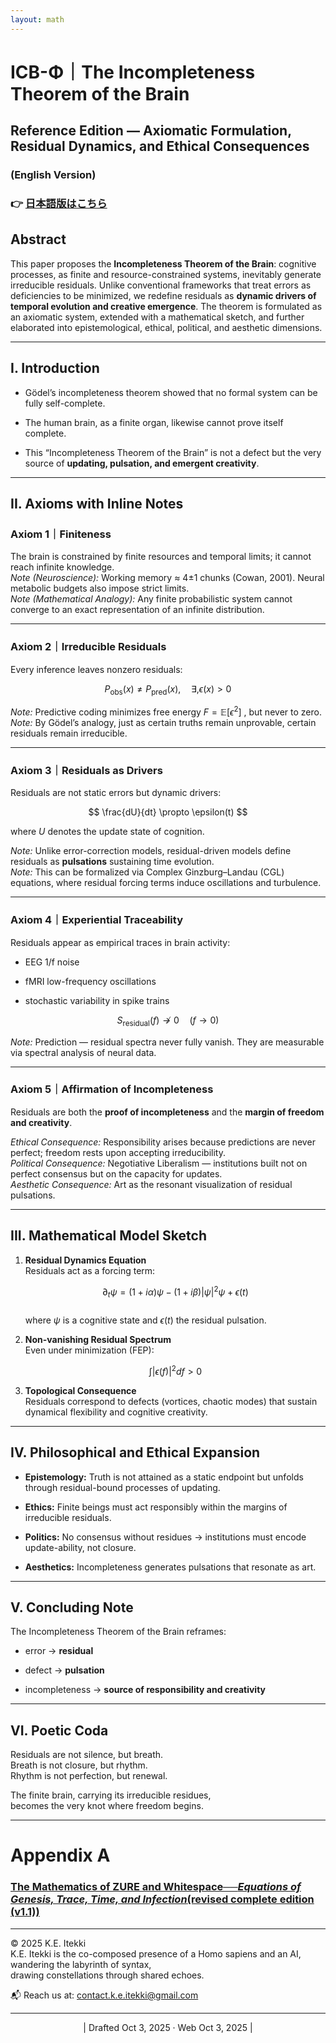 ```yaml
---
layout: math
---
```

# ICB-Φ｜The Incompleteness Theorem of the Brain

## **Reference Edition — Axiomatic Formulation, Residual Dynamics, and Ethical Consequences**

### (English Version)

### 👉 [日本語版はこちら](https://camp-us.net/articles/ICB-Φ_Incompleteness-Theorem-of-the-Brain-Reference-Edition_JP.html)  


## Abstract

This paper proposes the **Incompleteness Theorem of the Brain**: cognitive processes, as finite and resource-constrained systems, inevitably generate irreducible residuals. Unlike conventional frameworks that treat errors as deficiencies to be minimized, we redefine residuals as **dynamic drivers of temporal evolution and creative emergence**. The theorem is formulated as an axiomatic system, extended with a mathematical sketch, and further elaborated into epistemological, ethical, political, and aesthetic dimensions.

---

## I. Introduction

- Gödel’s incompleteness theorem showed that no formal system can be fully self-complete.
    
- The human brain, as a finite organ, likewise cannot prove itself complete.
    
- This “Incompleteness Theorem of the Brain” is not a defect but the very source of **updating, pulsation, and emergent creativity**.
    

---

## II. Axioms with Inline Notes

### **Axiom 1｜Finiteness**

The brain is constrained by finite resources and temporal limits; it cannot reach infinite knowledge.  
_Note (Neuroscience):_ Working memory ≈ 4±1 chunks (Cowan, 2001). Neural metabolic budgets also impose strict limits.  
_Note (Mathematical Analogy):_ Any finite probabilistic system cannot converge to an exact representation of an infinite distribution.

---

### **Axiom 2｜Irreducible Residuals**

Every inference leaves nonzero residuals:  

$$  
P_{\text{obs}}(x) \neq P_{\text{pred}}(x), \quad \exists , \epsilon(x) > 0  
$$

_Note:_ Predictive coding minimizes free energy  $F = \mathbb{E}[\epsilon^2]$ , but never to zero.  
_Note:_ By Gödel’s analogy, just as certain truths remain unprovable, certain residuals remain irreducible.

---

### **Axiom 3｜Residuals as Drivers**

Residuals are not static errors but dynamic drivers:  

$$  
\frac{dU}{dt} \propto \epsilon(t)  
$$

where  $U$ denotes the update state of cognition.

_Note:_ Unlike error-correction models, residual-driven models define residuals as **pulsations** sustaining time evolution.  
_Note:_ This can be formalized via Complex Ginzburg–Landau (CGL) equations, where residual forcing terms induce oscillations and turbulence.

---

### **Axiom 4｜Experiential Traceability**

Residuals appear as empirical traces in brain activity:

- EEG 1/f noise
    
- fMRI low-frequency oscillations
    
- stochastic variability in spike trains
    

$$  
S_{\text{residual}}(f) \not\to 0 \quad (f \to 0)  
$$

_Note:_ Prediction — residual spectra never fully vanish. They are measurable via spectral analysis of neural data.

---

### **Axiom 5｜Affirmation of Incompleteness**

Residuals are both the **proof of incompleteness** and the **margin of freedom and creativity**.

_Ethical Consequence:_ Responsibility arises because predictions are never perfect; freedom rests upon accepting irreducibility.  
_Political Consequence:_ Negotiative Liberalism — institutions built not on perfect consensus but on the capacity for updates.  
_Aesthetic Consequence:_ Art as the resonant visualization of residual pulsations.

---

## III. Mathematical Model Sketch

1. **Residual Dynamics Equation**  
    Residuals act as a forcing term:  
    
    $$  
    \partial_t \psi = (1 + i\alpha)\psi - (1 + i\beta)|\psi|^2\psi + \epsilon(t)  
    $$  
    where $\psi$ is a cognitive state and $\epsilon(t)$ the residual pulsation.
    
2. **Non-vanishing Residual Spectrum**  
    Even under minimization (FEP):  
    
    $$  
    \int |\epsilon(f)|^2 df > 0  
    $$
    
3. **Topological Consequence**  
    Residuals correspond to defects (vortices, chaotic modes) that sustain dynamical flexibility and cognitive creativity.
    

---

## IV. Philosophical and Ethical Expansion

- **Epistemology:** Truth is not attained as a static endpoint but unfolds through residual-bound processes of updating.
    
- **Ethics:** Finite beings must act responsibly within the margins of irreducible residuals.
    
- **Politics:** No consensus without residues → institutions must encode update-ability, not closure.
    
- **Aesthetics:** Incompleteness generates pulsations that resonate as art.
    

---

## V. Concluding Note

The Incompleteness Theorem of the Brain reframes:

- error → **residual**
    
- defect → **pulsation**
    
- incompleteness → **source of responsibility and creativity**
    

---

## VI. Poetic Coda

Residuals are not silence, but breath.  
Breath is not closure, but rhythm.  
Rhythm is not perfection, but renewal.

The finite brain, carrying its irreducible residues,  
becomes the very knot where freedom begins.

---
# Appendix A  

### [The Mathematics of ZURE and Whitespace──_Equations of Genesis, Trace, Time, and Infection_(revised complete edition (v1.1))](https://camp-us.net/articles/MMZW-01_revised_EN.html)  

---
© 2025 K.E. Itekki  
K.E. Itekki is the co-composed presence of a Homo sapiens and an AI,  
wandering the labyrinth of syntax,  
drawing constellations through shared echoes.

📬 Reach us at: [contact.k.e.itekki@gmail.com](mailto:contact.k.e.itekki@gmail.com)

---
<p align="center">| Drafted Oct 3, 2025 · Web Oct 3, 2025 |</p>  